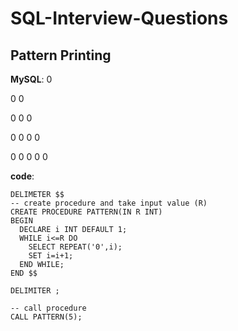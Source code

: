 # SQL-Interview-Questions

## Pattern Printing
**MySQL**:
0

0 0

0 0 0

0 0 0 0

0 0 0 0 0

**code**:
```
DELIMETER $$
-- create procedure and take input value (R)
CREATE PROCEDURE PATTERN(IN R INT)
BEGIN
  DECLARE i INT DEFAULT 1;
  WHILE i<=R DO
    SELECT REPEAT('0',i);
    SET i=i+1;
  END WHILE;
END $$

DELIMITER ;

-- call procedure
CALL PATTERN(5);
```
